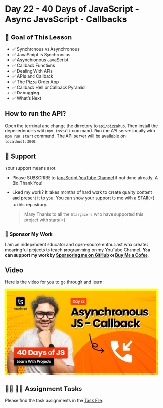 # Day 22 - 40 Days of JavaScript - Async JavaScript - Callbacks

## **🎯 Goal of This Lesson**

- ✅ Synchronous vs Asynchronous
- ✅ JavaScript is Synchronous
- ✅ Asynchronous JavaScript
- ✅ Callback Functions
- ✅ Dealing With APIs
- ✅ APIs and Callback
- ✅ The Pizza Order App
- ✅ Callback Hell or Callback Pyramid
- ✅ Debugging
- ✅ What’s Next

## How to run the API?

Open the terminal and change the directory to `api/pizzahub`. Then install the depenedencies with `npm install` command. Run the API server locally with `npm run start` command. The API server will be available on `localhost:3000`.

## 🫶 Support

Your support means a lot.

- Please SUBSCRIBE to [tapaScript YouTube Channel](https://youtube.com/tapasadhikary) if not done already. A Big Thank You!
- Liked my work? It takes months of hard work to create quality content and present it to you. You can show your support to me with a STAR(⭐) to this repository.

    > Many Thanks to all the `Stargazers` who have supported this project with stars(⭐)

### 🤝 Sponsor My Work

I am an independent educator and open-source enthusiast who creates meaningful projects to teach programming on my YouTube Channel. **You can support my work by [Sponsoring me on GitHub](https://github.com/sponsors/atapas) or [Buy Me a Cofee](https://buymeacoffee.com/tapasadhikary)**.

## Video

Here is the video for you to go through and learn:

[![day-22](./banner.png)](https://youtu.be/aNhPav1DgTY "Video")

## **👩‍💻 🧑‍💻 Assignment Tasks**

Please find the task assignments in the [Task File](./task.md).
